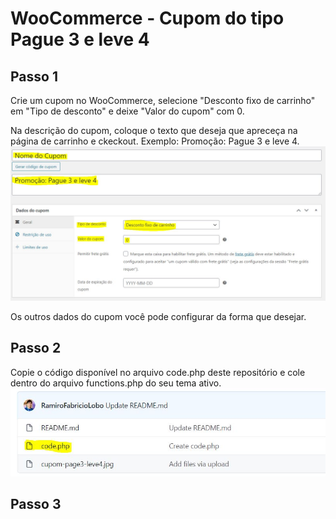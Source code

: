 # WooCommerce - Cupom do tipo Pague 3 e leve 4

## Passo 1
Crie um cupom no WooCommerce, selecione "Desconto fixo de carrinho" em "Tipo de desconto" e deixe "Valor do cupom" com 0.

Na descrição do cupom, coloque o texto que deseja que apreceça na página de carrinho e ckeckout. Exemplo: Promoção: Pague 3 e leve 4.
![Criando o cupom](https://raw.githubusercontent.com/RamiroFabricioLobo/woocommerce-cupom-pague3-leve4/master/cupom-page3-leve4.jpg)

Os outros dados do cupom você pode configurar da forma que desejar.

## Passo 2
Copie o código disponível no arquivo code.php deste repositório e cole dentro do arquivo functions.php do seu tema ativo.
![Criando o cupom](https://raw.githubusercontent.com/RamiroFabricioLobo/woocommerce-cupom-pague3-leve4/master/cupom-codigo.jpg)

## Passo 3

